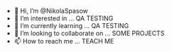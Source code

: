 - 👋 Hi, I’m @NikolaSpasow
- 👀 I’m interested in ... QA TESTING
- 🌱 I’m currently learning ...  QA TESTING
- 💞️ I’m looking to collaborate on ... SOME PROJECTS
- 📫 How to reach me ... TEACH ME

<!---
NikolaSpasow/NikolaSpasow is a ✨ special ✨ repository because its `README.md` (this file) appears on your GitHub profile.
You can click the Preview link to take a look at your changes.
--->
